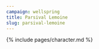 ```yaml
---
campaign: wellspring
title: Parsival Lemoine
slug: parsival-lemoine
---
```


{% include pages/character.md %}
